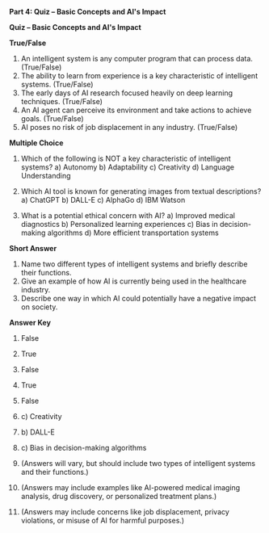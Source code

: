 
**Part 4: Quiz – Basic Concepts and AI's Impact**

**Quiz – Basic Concepts and AI's Impact**

**True/False**

1. An intelligent system is any computer program that can process data. (True/False)
2. The ability to learn from experience is a key characteristic of intelligent systems. (True/False)
3. The early days of AI research focused heavily on deep learning techniques. (True/False)
4. An AI agent can perceive its environment and take actions to achieve goals. (True/False)
5. AI poses no risk of job displacement in any industry. (True/False)

**Multiple Choice**

1. Which of the following is NOT a key characteristic of intelligent systems?
   a) Autonomy
   b) Adaptability
   c) Creativity
   d) Language Understanding

2. Which AI tool is known for generating images from textual descriptions?
   a) ChatGPT
   b) DALL-E
   c) AlphaGo
   d) IBM Watson

3. What is a potential ethical concern with AI?
    a) Improved medical diagnostics
    b) Personalized learning experiences
    c) Bias in decision-making algorithms
    d) More efficient transportation systems

**Short Answer**

1. Name two different types of intelligent systems and briefly describe their functions.
2. Give an example of how AI is currently being used in the healthcare industry.
3. Describe one way in which AI could potentially have a negative impact on society.

**Answer Key**

1. False
2. True
3. False
4. True
5. False

1. c) Creativity
2. b) DALL-E
3. c) Bias in decision-making algorithms

1. (Answers will vary, but should include two types of intelligent systems and their functions.)
2. (Answers may include examples like AI-powered medical imaging analysis, drug discovery, or personalized treatment plans.)
3. (Answers may include concerns like job displacement, privacy violations, or misuse of AI for harmful purposes.)

